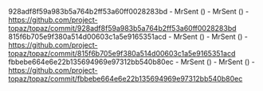 928adf8f59a983b5a764b2ff53a60ff0028283bd - MrSent () - MrSent () - https://github.com/project-topaz/topaz/commit/928adf8f59a983b5a764b2ff53a60ff0028283bd
815f6b705e9f380a514d00603c1a5e9165351acd - MrSent () - MrSent () - https://github.com/project-topaz/topaz/commit/815f6b705e9f380a514d00603c1a5e9165351acd
fbbebe664e6e22b135694969e97312bb540b80ec - MrSent () - MrSent () - https://github.com/project-topaz/topaz/commit/fbbebe664e6e22b135694969e97312bb540b80ec
